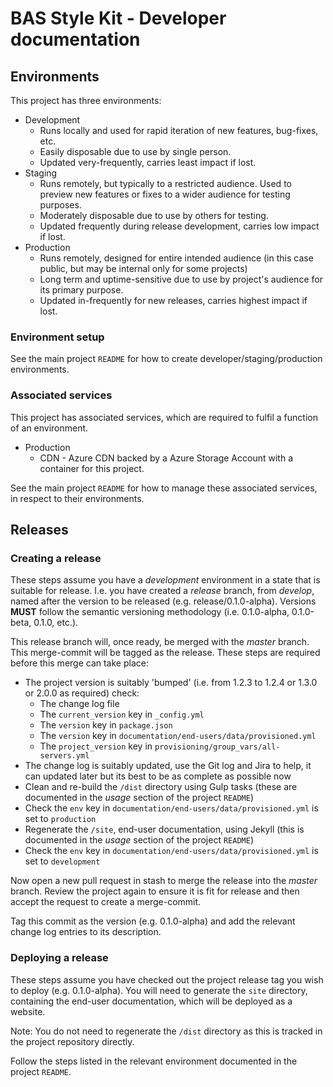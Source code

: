 # BAS Style Kit - Developer documentation

## Environments

This project has three environments:

* Development
  * Runs locally and used for rapid iteration of new features, bug-fixes, etc.
  * Easily disposable due to use by single person.
  * Updated very-frequently, carries least impact if lost.
* Staging
  * Runs remotely, but typically to a restricted audience. Used to preview new features or fixes to a wider audience for testing purposes.
  * Moderately disposable due to use by others for testing.
  * Updated frequently during release development, carries low impact if lost.
* Production
  * Runs remotely, designed for entire intended audience (in this case public, but may be internal only for some projects)
  * Long term and uptime-sensitive due to use by project's audience for its primary purpose.
  * Updated in-frequently for new releases, carries highest impact if lost.

### Environment setup

See the main project `README` for how to create developer/staging/production environments.

### Associated services

This project has associated services, which are required to fulfil a function of an environment.

* Production
   * CDN - Azure CDN backed by a Azure Storage Account with a container for this project.

See the main project `README` for how to manage these associated services, in respect to their environments.

## Releases

### Creating a release

These steps assume you have a *development* environment in a state that is suitable for release. I.e. you have created
a *release* branch, from *develop*, named after the version to be released (e.g. release/0.1.0-alpha). Versions **MUST**
follow the semantic versioning methodology (i.e. 0.1.0-alpha, 0.1.0-beta, 0.1.0, etc.).

This release branch will, once ready, be merged with the *master* branch. This merge-commit will be tagged as the
release. These steps are required before this merge can take place:

* The project version is suitably 'bumped' (i.e. from 1.2.3 to 1.2.4 or 1.3.0 or 2.0.0 as required) check:
  * The change log file
  * The `current_version` key in `_config.yml`
  * The `version` key in `package.json`
  * The `version` key in `documentation/end-users/data/provisioned.yml`
  * The `project_version` key in `provisioning/group_vars/all-servers.yml`
* The change log is suitably updated, use the Git log and Jira to help, it can updated later but its best to be as
complete as possible now
* Clean and re-build the `/dist` directory using Gulp tasks (these are documented in the *usage* section of the project `README`)
* Check the `env` key in `documentation/end-users/data/provisioned.yml` is set to `production`
* Regenerate the `/site`, end-user documentation, using Jekyll (this is documented in the *usage* section of the project `README`)
* Check the `env` key in `documentation/end-users/data/provisioned.yml` is set to `development`

Now open a new pull request in stash to merge the release into the *master* branch. Review the project again to ensure
it is fit for release and then accept the request to create a merge-commit.

Tag this commit as the version (e.g. 0.1.0-alpha) and add the relevant change log entries to its description.

### Deploying a release

These steps assume you have checked out the project release tag you wish to deploy (e.g. 0.1.0-alpha). You will need to
generate the `site` directory, containing the end-user documentation, which will be deployed as a website.

Note: You do not need to regenerate the `/dist` directory as this is tracked in the project repository directly.

Follow the steps listed in the relevant environment documented in the project `README`.
